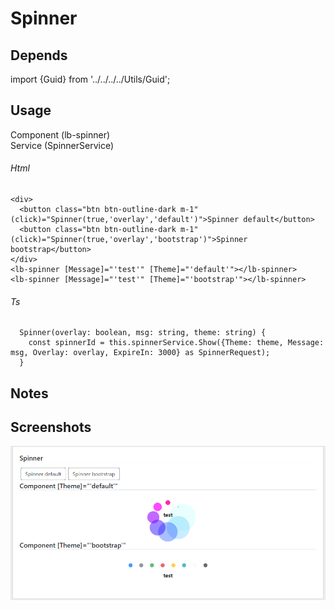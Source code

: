 # Spinner

## Depends 
import {Guid} from '../../../../Utils/Guid';  


## Usage
Component (lb-spinner)  
Service (SpinnerService)  

###### Html
```
<div>
  <button class="btn btn-outline-dark m-1" (click)="Spinner(true,'overlay','default')">Spinner default</button>
  <button class="btn btn-outline-dark m-1" (click)="Spinner(true,'overlay','bootstrap')">Spinner bootstrap</button>
</div>
<lb-spinner [Message]="'test'" [Theme]="'default'"></lb-spinner>
<lb-spinner [Message]="'test'" [Theme]="'bootstrap'"></lb-spinner>
```
###### Ts
```
  Spinner(overlay: boolean, msg: string, theme: string) {
    const spinnerId = this.spinnerService.Show({Theme: theme, Message: msg, Overlay: overlay, ExpireIn: 3000} as SpinnerRequest);
  }
``` 

## Notes
 
## Screenshots 
![](Screenshots/Spinner_2020-01-23.png "Spinner")

